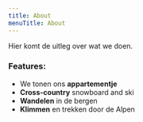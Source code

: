 ```yaml
---
title: About
menuTitle: About
---
```


Hier komt de uitleg over wat we doen.

### Features:

* We tonen ons **appartementje**
* **Cross-country** snowboard and ski
* **Wandelen** in de bergen
* **Klimmen** en trekken door de Alpen
